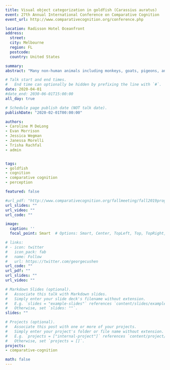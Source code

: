 ```yaml
---
title: Visual object categorization in goldfish (Carassius auratus)
event: 27th Annual International Conference on Comparative Cognition
event_url: http://www.comparativecognition.org/conference.php

location: Radisson Hotel Oceanfront
address:
  street:
  city: Melbourne
  region: FL
  postcode:
  country: United States

summary:
abstract: "Many non-human animals including monkeys, goats, pigeons, and cichlids have shown the ability to categorize objects. In this study, we examined the ability of goldfish to categorize 3D stimuli. Goldfish may use these categorization skills to aid them in identifying food sources, locating potential mates, and avoiding predators. Seven goldfish were trained to discriminate between two stimuli: a green and grey turtle and a red and yellow frog. Then they were tested with novel turtles and frogs of various colors, shapes, and sizes (e.g., green frog, yellow turtle). Five fish successfully categorized the novel stimuli (M = 68%) and two fish were unsuccessful. A second training phase with two additional stimulus pairs did not result in improved performance. It appears that the successful fish categorized the novel stimuli using shape cues, whereas the unsuccessful fish may have attended to color cues. Many of these subjects had extensive experience discriminating between the green and grey turtle and red and yellow frog presented at various aspect angles in a series of prior studies, which many have influenced which object features they used in the present study."

# Talk start and end times.
#   End time can optionally be hidden by prefixing the line with `#`.
date: 2020-04-01
#date_end: 2030-06-01T15:00:00
all_day: true

# Schedule page publish date (NOT talk date).
publishDate: "2020-02-01T00:00:00"

authors:
- Caroline M DeLong
- Evan Morrison
- Jessica Wegman
- Janessa Morelli
- Trisha Rachfal
- admin


tags:
- goldfish
- cognition
- comparative cognition
- perception

featured: false

#url_pdf: "http://www.comparativecognition.org/fallmeeting/fall2019program.pdf"
url_slides: ""
url_video: ""
url_code: ""

image:
  caption: ''
  focal_point: Smart  # Options: Smart, Center, TopLeft, Top, TopRight, Left, Right, BottomLeft, Bottom, BottomRight

# links:
# - icon: twitter
#   icon_pack: fab
#   name: Follow
#   url: https://twitter.com/georgecushen
url_code: ""
url_pdf: ""
url_slides: ""
url_video: ""

# Markdown Slides (optional).
#   Associate this talk with Markdown slides.
#   Simply enter your slide deck's filename without extension.
#   E.g. `slides = "example-slides"` references `content/slides/example-slides.md`.
#   Otherwise, set `slides: ""`.
slides: ""

# Projects (optional).
#   Associate this post with one or more of your projects.
#   Simply enter your project's folder or file name without extension.
#   E.g. `projects = ["internal-project"]` references `content/project/deep-learning/index.md`.
#   Otherwise, set `projects = []`.
projects:
- comparative-cognition

math: false
---
```

